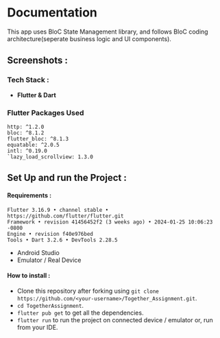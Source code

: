 # Documentation

This app uses BloC State Management library, and follows BloC coding architecture(seperate business logic and UI components).


## Screenshots :

<p>
 
</p>


### Tech Stack : 

- **Flutter & Dart**

### Flutter Packages Used

``` 
http: ^1.2.0
bloc: ^8.1.2
flutter_bloc: ^8.1.3
equatable: ^2.0.5
intl: ^0.19.0
`lazy_load_scrollview: 1.3.0 
```


## Set Up and run the Project :

#### Requirements : 

```
Flutter 3.16.9 • channel stable • https://github.com/flutter/flutter.git
Framework • revision 41456452f2 (3 weeks ago) • 2024-01-25 10:06:23 -0800
Engine • revision f40e976bed
Tools • Dart 3.2.6 • DevTools 2.28.5
```
- Android Studio
- Emulator / Real Device


#### How to install : 


- Clone this repository after forking using `git clone https://github.com/<your-username>/Together_Assignment.git`.
- `cd TogetherAssignment`.
- `flutter pub get` to get all the dependencies.
- `flutter run` to run the project on connected device / emulator or, run from your IDE.
